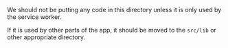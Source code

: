 We should not be putting any code in this directory unless it is only used by the service worker.

If it is used by other parts of the app, it should be moved to the `src/lib` or other appropriate directory.
